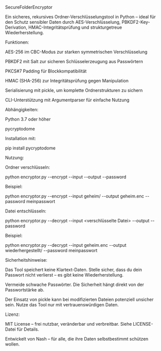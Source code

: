 SecureFolderEncryptor

Ein sicheres, rekursives Ordner-Verschlüsselungstool in Python – ideal für den Schutz sensibler Daten durch AES-Verschlüsselung, PBKDF2-Key-Derivation, HMAC-Integritätsprüfung und strukturgetreue Wiederherstellung.

Funktionen:

AES-256 im CBC-Modus zur starken symmetrischen Verschlüsselung

PBKDF2 mit Salt zur sicheren Schlüsselerzeugung aus Passwörtern

PKCS#7 Padding für Blockkompatibilität

HMAC (SHA-256) zur Integritätsprüfung gegen Manipulation

Serialisierung mit pickle, um komplette Ordnerstrukturen zu sichern

CLI-Unterstützung mit Argumentparser für einfache Nutzung

Abhängigkeiten:

Python 3.7 oder höher

pycryptodome

Installation mit:

pip install pycryptodome

Nutzung:

Ordner verschlüsseln:

python encryptor.py --encrypt --input <Ordnerpfad> --output <Zieldatei> --password <Passwort>

Beispiel:

python encryptor.py --encrypt --input geheim/ --output geheim.enc --password meinpasswort

Datei entschlüsseln:

python encryptor.py --decrypt --input <verschlüsselte Datei> --output <Zielordner> --password <Passwort>

Beispiel:

python encryptor.py --decrypt --input geheim.enc --output wiederhergestellt/ --password meinpasswort

Sicherheitshinweise:

Das Tool speichert keine Klartext-Daten. Stelle sicher, dass du dein Passwort nicht verlierst – es gibt keine Wiederherstellung.

Vermeide schwache Passwörter. Die Sicherheit hängt direkt von der Passwortstärke ab.

Der Einsatz von pickle kann bei modifizierten Dateien potenziell unsicher sein. Nutze das Tool nur mit vertrauenswürdigen Daten.

Lizenz:

MIT License – frei nutzbar, veränderbar und verbreitbar. Siehe LICENSE-Datei für Details.

Entwickelt von Nash – für alle, die ihre Daten selbstbestimmt schützen wollen.

